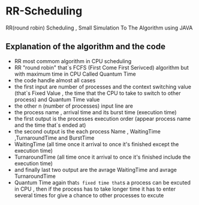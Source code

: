 # RR-Scheduling
RR(round robin) Scheduling , Small Simulation To The Algorithm using JAVA
## Explanation of the algorithm and the code
- RR most commom algorithm in CPU scheduling 
- RR "round robin" that`s FCFS (First Come First Serivced) algorithm but with maximum time in  CPU Called Quantum Time
- the code handle almost all cases 
- the first input are number of processes and the context switching value (that`s Fixed Value , the time that the CPU to take to switch to other process) and Quantum Time value
- the other n (number of processes) input line are
- the process name , arrival time and its burst time (execution time)
- the first output is the processes execution order (appear process name and the time that`s ended at)
- the second output is the each process Name , WaitingTime ,TurnaroundTime and BurstTime
- WaitingTime (all time once it arrival to once it's finished except the execution time)
- TurnaroundTime (all time once it arrival to once it's finished include the execution time)
- and finally last two output are the avrage WaitingTime and avrage TurnaroundTime
- Quantum Time again that`s fixed time that`s a process can be excuted in CPU , 
then if the process has to take longer time it has to enter several times for give a chance to other processes to excute 
